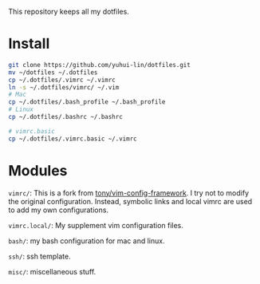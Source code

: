 This repository keeps all my dotfiles.

# Install
```bash
git clone https://github.com/yuhui-lin/dotfiles.git
mv ~/dotfiles ~/.dotfiles
cp ~/.dotfiles/.vimrc ~/.vimrc
ln -s ~/.dotfiles/vimrc/ ~/.vim
# Mac
cp ~/.dotfiles/.bash_profile ~/.bash_profile
# Linux
cp ~/.dotfiles/.bashrc ~/.bashrc

# vimrc.basic
cp ~/.dotfiles/.vimrc.basic ~/.vimrc
```

# Modules
``vimrc/``: This is a fork from [tony/vim-config-framework](https://github.com/tony/vim-config-framework). I try not to modify the original configuration. Instead, symbolic links and local vimrc are used to add my own configurations.

``vimrc.local/``: My supplement vim configuration files.

``bash/``: my bash configuration for mac and linux.

``ssh/``: ssh template.

``misc/``: miscellaneous stuff.

